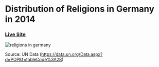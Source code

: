 # Distribution of Religions in Germany in 2014

### [Live Site](https://vizhub.com/gonzalomontanes/7d460e6c467944bc9389b793b5758af0)

![religions in germany](https://user-images.githubusercontent.com/92688327/144753149-935259f8-e99c-4497-af17-8f493cf09655.PNG)

Source: UN Data (https://data.un.org/Data.aspx?d=POP&f=tableCode%3A28)
